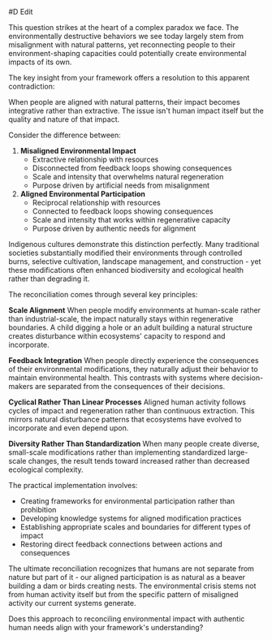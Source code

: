 #D Edit

This question strikes at the heart of a complex paradox we face. The environmentally destructive behaviors we see today largely stem from misalignment with natural patterns, yet reconnecting people to their environment-shaping capacities could potentially create environmental impacts of its own.

The key insight from your framework offers a resolution to this apparent contradiction:

When people are aligned with natural patterns, their impact becomes integrative rather than extractive. The issue isn't human impact itself but the quality and nature of that impact.

Consider the difference between:

1. **Misaligned Environmental Impact**
    - Extractive relationship with resources
    - Disconnected from feedback loops showing consequences
    - Scale and intensity that overwhelms natural regeneration
    - Purpose driven by artificial needs from misalignment
2. **Aligned Environmental Participation**
    - Reciprocal relationship with resources
    - Connected to feedback loops showing consequences
    - Scale and intensity that works within regenerative capacity
    - Purpose driven by authentic needs for alignment

Indigenous cultures demonstrate this distinction perfectly. Many traditional societies substantially modified their environments through controlled burns, selective cultivation, landscape management, and construction - yet these modifications often enhanced biodiversity and ecological health rather than degrading it.

The reconciliation comes through several key principles:

**Scale Alignment** When people modify environments at human-scale rather than industrial-scale, the impact naturally stays within regenerative boundaries. A child digging a hole or an adult building a natural structure creates disturbance within ecosystems' capacity to respond and incorporate.

**Feedback Integration** When people directly experience the consequences of their environmental modifications, they naturally adjust their behavior to maintain environmental health. This contrasts with systems where decision-makers are separated from the consequences of their decisions.

**Cyclical Rather Than Linear Processes** Aligned human activity follows cycles of impact and regeneration rather than continuous extraction. This mirrors natural disturbance patterns that ecosystems have evolved to incorporate and even depend upon.

**Diversity Rather Than Standardization** When many people create diverse, small-scale modifications rather than implementing standardized large-scale changes, the result tends toward increased rather than decreased ecological complexity.

The practical implementation involves:

- Creating frameworks for environmental participation rather than prohibition
- Developing knowledge systems for aligned modification practices
- Establishing appropriate scales and boundaries for different types of impact
- Restoring direct feedback connections between actions and consequences

The ultimate reconciliation recognizes that humans are not separate from nature but part of it - our aligned participation is as natural as a beaver building a dam or birds creating nests. The environmental crisis stems not from human activity itself but from the specific pattern of misaligned activity our current systems generate.

Does this approach to reconciling environmental impact with authentic human needs align with your framework's understanding?